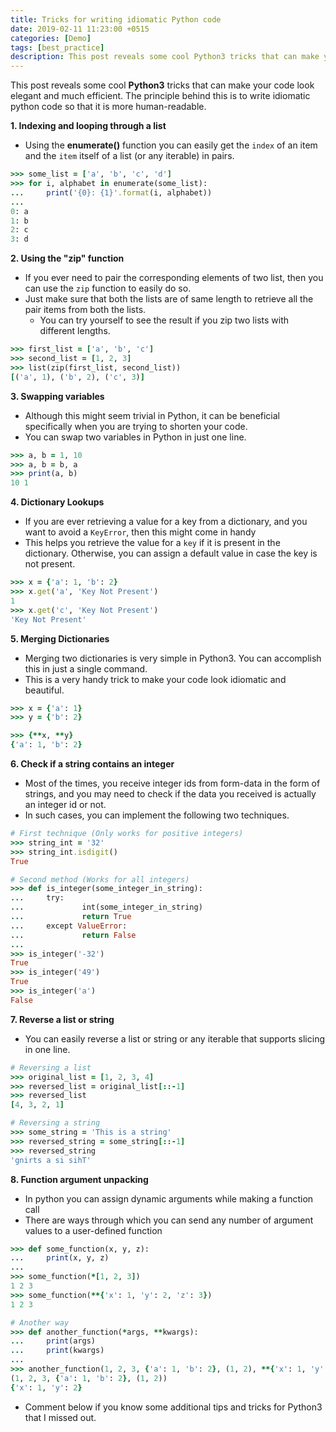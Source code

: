 ```yaml
---
title: Tricks for writing idiomatic Python code
date: 2019-02-11 11:23:00 +0515
categories: [Demo]
tags: [best_practice]
description: This post reveals some cool Python3 tricks that can make your code look elegant and much efficient. The principle behind this is to write idiomatic python code so that it is more human-readable.
---
```


This post reveals some cool **Python3** tricks that can make your code look elegant and
much efficient. The principle behind this is to write idiomatic python code so that
it is more human-readable.


**1. Indexing and looping through a list**
- Using the **enumerate()** function you can easily get the `index` of an item and the
`item` itself of a list (or any iterable) in pairs.

```ruby
>>> some_list = ['a', 'b', 'c', 'd']
>>> for i, alphabet in enumerate(some_list):
...     print('{0}: {1}'.format(i, alphabet))
... 
0: a
1: b
2: c
3: d
```

**2. Using the "zip" function**
- If you ever need to pair the corresponding elements of two list, then you can use the
`zip` function to easily do so.
- Just make sure that both the lists are of same length to retrieve all the pair items
from both the lists.
    - You can try yourself to see the result if you zip two lists with different lengths.

```ruby
>>> first_list = ['a', 'b', 'c']
>>> second_list = [1, 2, 3]
>>> list(zip(first_list, second_list))
[('a', 1), ('b', 2), ('c', 3)]
```

**3. Swapping variables**
- Although this might seem trivial in Python, it can be beneficial specifically when
you are trying to shorten your code.
- You can swap two variables in Python in just one line.
```ruby
>>> a, b = 1, 10
>>> a, b = b, a
>>> print(a, b)
10 1
```

**4. Dictionary Lookups**
- If you are ever retrieving a value for a key from a dictionary, and you want to avoid
a `KeyError`, then this might come in handy
- This helps you retrieve the value for a `key` if it is present in the dictionary.
Otherwise, you can assign a default value in case the key is not present.
```ruby
>>> x = {'a': 1, 'b': 2}
>>> x.get('a', 'Key Not Present')
1
>>> x.get('c', 'Key Not Present')
'Key Not Present'
```
    
**5. Merging Dictionaries**
- Merging two dictionaries is very simple in Python3. You can accomplish this in just
a single command.
- This is a very handy trick to make your code look idiomatic and beautiful.

```ruby
>>> x = {'a': 1}
>>> y = {'b': 2}

>>> {**x, **y}
{'a': 1, 'b': 2}
```

**6. Check if a string contains an integer**
- Most of the times, you receive integer ids from form-data in the form of strings, and
you may need to check if the data you received is actually an integer id or not.
- In such cases, you can implement the following two techniques.

```ruby
# First technique (Only works for positive integers)
>>> string_int = '32'
>>> string_int.isdigit()
True

# Second method (Works for all integers)
>>> def is_integer(some_integer_in_string):
...     try:
...             int(some_integer_in_string)
...             return True
...     except ValueError:
...             return False
... 
>>> is_integer('-32')
True
>>> is_integer('49')
True
>>> is_integer('a')
False
```

**7. Reverse a list or string**
- You can easily reverse a list or string or any iterable that supports slicing in 
one line.

```ruby
# Reversing a list
>>> original_list = [1, 2, 3, 4]
>>> reversed_list = original_list[::-1]
>>> reversed_list
[4, 3, 2, 1]

# Reversing a string
>>> some_string = 'This is a string'
>>> reversed_string = some_string[::-1]
>>> reversed_string
'gnirts a si sihT'
```

**8. Function argument unpacking**
- In python you can assign dynamic arguments while making a function call
- There are ways through which you can send any number of argument values to a user-defined
function

```ruby
>>> def some_function(x, y, z):
...     print(x, y, z)
... 
>>> some_function(*[1, 2, 3])
1 2 3
>>> some_function(**{'x': 1, 'y': 2, 'z': 3})
1 2 3

# Another way
>>> def another_function(*args, **kwargs):
...     print(args)
...     print(kwargs)
...
>>> another_function(1, 2, 3, {'a': 1, 'b': 2}, (1, 2), **{'x': 1, 'y': 2})
(1, 2, 3, {'a': 1, 'b': 2}, (1, 2))
{'x': 1, 'y': 2}
```



- Comment below if you know some additional tips and tricks for Python3 that I missed 
out.